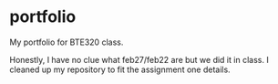 # portfolio
My portfolio for BTE320 class.

Honestly, I have no clue what feb27/feb22 are but we did it in class. I cleaned up my repository to fit the assignment one details.
